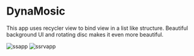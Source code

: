 # DynaMosic
This app uses recycler view to bind view in a list like structure.
Beautiful background UI and rotating disc makes it even more beautiful.


![ssapp](https://user-images.githubusercontent.com/112359817/187161516-df75d974-ce96-4fbd-aa5d-d9c4a4efc5eb.jpg)  ![ssrvapp](https://user-images.githubusercontent.com/112359817/187161543-40ca8803-a002-4bda-8954-5afd0108f930.jpg)
